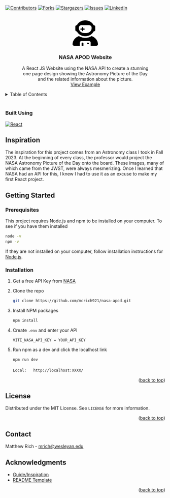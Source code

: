 <a id="readme-top"></a>

<!-- PROJECT SHIELDS -->
<!--
*** I'm using markdown "reference style" links for readability.
*** Reference links are enclosed in brackets [ ] instead of parentheses ( ).
*** https://www.markdownguide.org/basic-syntax/#reference-style-links
-->

[![Contributors][contributors-shield]][contributors-url]
[![Forks][forks-shield]][forks-url]
[![Stargazers][stars-shield]][stars-url]
[![Issues][issues-shield]][issues-url]
[![LinkedIn][linkedin-shield]][linkedin-url]

<!-- PROJECT LOGO -->
<br />
<div align="center">
  <a href="https://github.com/mcrich921/nasa-apod">
    <img src="public/astronaut.svg" alt="Logo" width="80" height="80">
  </a>

<h3 align="center">NASA APOD Website</h3>

  <p align="center" style="width: 400px;">
    A React JS Website using the NASA API to create a stunning one page design showing the Astronomy Picture of the Day and the related information about the picture.
    <br />
    <a href="https://github.com/mcrich921/nasa-apod/tree/main/src/assets/apod_demo.png">View Example</a>
    <!-- ·
    <a href="https://github.com/mcrich921/nasa-apod/issues/new?labels=bug&template=bug-report---.md">Report Bug</a>
    ·
    <a href="https://github.com/mcrich921/nasa-apod/issues/new?labels=enhancement&template=feature-request---.md">Request Feature</a> -->
  </p>
</div>

<!-- TABLE OF CONTENTS -->
<details>
  <summary>Table of Contents</summary>
  <ol>
  <li>
      <a href="#inspiration">Inspiration</a>
  </li>
    <li>
      <a href="#getting-started">Getting Started</a>
      <ul>
        <li><a href="#prerequisites">Prerequisites</a></li>
        <li><a href="#installation">Installation</a></li>
      </ul>
    </li>
    <li><a href="#license">License</a></li>
    <li><a href="#contact">Contact</a></li>
    <li><a href="#acknowledgments">Acknowledgments</a></li>

  </ol>
</details>
<br />

### Built Using

[![React][React.js]][React-url]
<br />

<!-- INSPIRATION -->

<a id="inspiration"></a>

## Inspiration

The inspiration for this project comes from an Astronomy class I took in Fall 2023. At the beginning of every class, the professor would project the NASA Astronomy Picture of the Day onto the board. These images, many of which came from the JWST, were always mesmerizing. Once I learned that NASA had an API for this, I knew I had to use it as an excuse to make my first React project.

<!-- GETTING STARTED -->

<a id="getting-started"></a>

## Getting Started

<a id="prerequisites"></a>

### Prerequisites

This project requires Node.js and npm to be installed on your computer. To see if you have them installed

```sh
node -v
npm -v
```

If they are not installed on your computer, follow installation instructions for <a href="https://nodejs.org/en/download/package-manager" target="_blank">Node.js</a>.

<a id="installation"></a>

### Installation

1. Get a free API Key from [NASA](https://api.nasa.gov/)
2. Clone the repo
   ```sh
   git clone https://github.com/mcrich921/nasa-apod.git
   ```
3. Install NPM packages
   ```sh
   npm install
   ```
4. Create `.env` and enter your API
   ```
   VITE_NASA_API_KEY = YOUR_API_KEY
   ```
5. Run npm as a dev and click the localhost link

   ```sh
   npm run dev

   Local:   http://localhost:XXXX/
   ```

<p align="right">(<a href="#readme-top">back to top</a>)</p>

<!-- LICENSE -->

## License

<a id="license"></a>

Distributed under the MIT License. See `LICENSE` for more information.

<p align="right">(<a href="#readme-top">back to top</a>)</p>

<!-- CONTACT -->

## Contact

<a id="contact"></a>

Matthew Rich - mrich@wesleyan.edu

<!-- ACKNOWLEDGMENTS -->

## Acknowledgments

<a id="ackowledgements"></a>

- [Guide/Inspiration](https://github.com/jamezmca/nasa-react-app)
- [README Template](https://github.com/othneildrew/Best-README-Template)

<p align="right">(<a href="#readme-top">back to top</a>)</p>

<!-- MARKDOWN LINKS & IMAGES -->
<!-- https://www.markdownguide.org/basic-syntax/#reference-style-links -->

[contributors-shield]: https://img.shields.io/github/contributors/mcrich921/nasa-apod.svg?style=for-the-badge
[contributors-url]: https://github.com/mcrich921/nasa-apod/graphs/contributors
[forks-shield]: https://img.shields.io/github/forks/mcrich921/nasa-apod.svg?style=for-the-badge
[forks-url]: https://github.com/mcrich921/nasa-apod/network/members
[stars-shield]: https://img.shields.io/github/stars/mcrich921/nasa-apod.svg?style=for-the-badge
[stars-url]: https://github.com/mcrich921/nasa-apod/stargazers
[issues-shield]: https://img.shields.io/github/issues/mcrich921/nasa-apod.svg?style=for-the-badge
[issues-url]: https://github.com/mcrich921/nasa-apod/issues
[license-shield]: https://img.shields.io/github/license/mcrich921/nasa-apod.svg?style=for-the-badge
[license-url]: https://github.com/mcrich921/nasa-apod/tree/main/LICENSE
[linkedin-shield]: https://img.shields.io/badge/-LinkedIn-black.svg?style=for-the-badge&logo=linkedin&colorB=555
[linkedin-url]: https://linkedin.com/in/matthewrichc
[product-screenshot]: images/screenshot.png
[Next.js]: https://img.shields.io/badge/next.js-000000?style=for-the-badge&logo=nextdotjs&logoColor=white
[Next-url]: https://nextjs.org/
[React.js]: https://img.shields.io/badge/React-20232A?style=for-the-badge&logo=react&logoColor=61DAFB
[React-url]: https://reactjs.org/
[Vue.js]: https://img.shields.io/badge/Vue.js-35495E?style=for-the-badge&logo=vuedotjs&logoColor=4FC08D
[Vue-url]: https://vuejs.org/
[Angular.io]: https://img.shields.io/badge/Angular-DD0031?style=for-the-badge&logo=angular&logoColor=white
[Angular-url]: https://angular.io/
[Svelte.dev]: https://img.shields.io/badge/Svelte-4A4A55?style=for-the-badge&logo=svelte&logoColor=FF3E00
[Svelte-url]: https://svelte.dev/
[Laravel.com]: https://img.shields.io/badge/Laravel-FF2D20?style=for-the-badge&logo=laravel&logoColor=white
[Laravel-url]: https://laravel.com
[Bootstrap.com]: https://img.shields.io/badge/Bootstrap-563D7C?style=for-the-badge&logo=bootstrap&logoColor=white
[Bootstrap-url]: https://getbootstrap.com
[JQuery.com]: https://img.shields.io/badge/jQuery-0769AD?style=for-the-badge&logo=jquery&logoColor=white
[JQuery-url]: https://jquery.com
